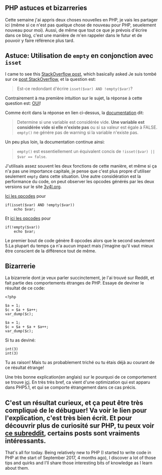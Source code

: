 ## PHP astuces et bizarreries ##

Cette semaine j'ai appris deux choses nouvelles en PHP, je vais les partager ici (même si ce n'est pas quelque chose de nouveau pour PHP, seuelement nouveau pour moi). Aussi, de même que tout ce que je prévois d'écrire dans ce blog, c'est une manière de m'en rappeler dans le futur et de pouvoir y faire référence plus tard. 

## Astuce: Utilisation de `empty` en conjonction avec `isset` ##

I came to see this [StackOverflow post](https://stackoverflow.com/q/4559925/3729797), which basically asked
Je suis tombé sur ce [post StackOverflow](https://stackoverflow.com/q/4559925/3729797), et la question est:

> Est-ce redondant d'écrire `isset($var) AND !empty($var)`?

Contrairement à ma première intuition sur le sujet, la réponse à cette question est: [OUI](https://stackoverflow.com/a/4559976/3729797)! 

Comme écrit dans la réponse en lien ci-dessus, la [documentation](http://php.net/empty) dit:
                     

> Determine si une variable est considérée vide. **Une variable est considérée vide si elle n'existe pas** ou si sa valeur est égale à FALSE. `empty()` ne génère pas de warning si la variable n'existe pas.

Un peu plus loin, la documentation continue ainsi:

> `empty()` est essentiellement un équivalent concis de `!isset($var) || $var == false`.

J'utilisais assez souvent les deux fonctions de cette manière, et même si ça n'a pas une importance capitale, je pense que c'est plus propre d'utiliser seulement `empty` dans cette situation. Une autre considération est la performance du code, on peut observer les opcodes générés par les deux versions sur le site [3v4l.org](https://3v4l.org). 


[Ici les opcodes](https://3v4l.org/EccAc/vld#output) pour
    
    if(isset($var) AND !empty($var))
        echo $var;


Et [ici les opcodes](https://3v4l.org/oCGDk/vld#output) pour

    if(!empty($var))
        echo $var;

Le premier bout de code génère 8 opcodes alors que le second seulement 5.La plupart du temps ça n'a aucun impact mais j'imagine qu'il vaut mieux être conscient de la différence tout de même.

## Bizarrerie ##

La bizarrerie dont je veux parler succinctement, je l'ai trouvé sur Reddit, et fait partie des comportements étranges de PHP.
Essaye de deviner le résultat de ce code:


    <?php
    
    $a = 1;
    $c = $a + $a++;
    var_dump($c);
    
    $a = 1;
    $c = $a + $a + $a++;
    var_dump($c);


Si tu as deviné:

    int(3)
    int(3)

Tu as raison! Mais tu as probablement triché ou tu étais déjà au courant de ce résultat étrange!

Une très bonne explication(en anglais) sur le pourquoi de ce comportement se trouve [ici](https://gist.github.com/nikic/6699370). En très très bref, ca vient d'une optimization qui est apparu dans PHP5.1, et qui se comporte étrangement dans ce cas précis.

C'est un résultat curieux, et ça peut être très compliqué de le débuguer! Va voir le lien pour l'explication, c'est très bien écrit. Et pour découvrir plus de curiosité sur PHP, tu peux voir [ce subreddit](https://www.reddit.com/r/lolphp/), certains posts sont vraiments intéressants.
----------

That's all for today. Being relatively new to PHP (I started to write code in PHP at the start of September 2017, 4 months ago), I discover a lot of those tips and quirks and I'll share those interesting bits of knowledge as I learn about them.
